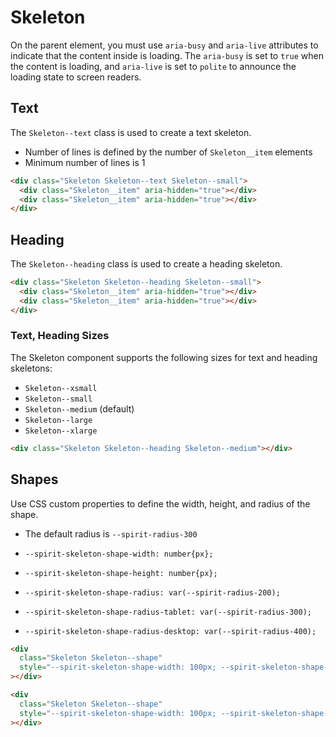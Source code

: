 # Skeleton

On the parent element, you must use `aria-busy` and `aria-live` attributes to indicate that the content inside is loading.
The `aria-busy` is set to `true` when the content is loading, and `aria-live` is set to `polite` to announce the loading
state to screen readers.

## Text

The `Skeleton--text` class is used to create a text skeleton.

- Number of lines is defined by the number of `Skeleton__item` elements
- Minimum number of lines is 1

```html
<div class="Skeleton Skeleton--text Skeleton--small">
  <div class="Skeleton__item" aria-hidden="true"></div>
  <div class="Skeleton__item" aria-hidden="true"></div>
</div>
```

## Heading

The `Skeleton--heading` class is used to create a heading skeleton.

```html
<div class="Skeleton Skeleton--heading Skeleton--small">
  <div class="Skeleton__item" aria-hidden="true"></div>
  <div class="Skeleton__item" aria-hidden="true"></div>
</div>
```

### Text, Heading Sizes

The Skeleton component supports the following sizes for text and heading skeletons:

- `Skeleton--xsmall`
- `Skeleton--small`
- `Skeleton--medium` (default)
- `Skeleton--large`
- `Skeleton--xlarge`

```html
<div class="Skeleton Skeleton--heading Skeleton--medium"></div>
```

## Shapes

Use CSS custom properties to define the width, height, and radius of the shape.

- The default radius is `--spirit-radius-300`

- `--spirit-skeleton-shape-width: number{px};`
- `--spirit-skeleton-shape-height: number{px};`
- `--spirit-skeleton-shape-radius: var(--spirit-radius-200);`
- `--spirit-skeleton-shape-radius-tablet: var(--spirit-radius-300);`
- `--spirit-skeleton-shape-radius-desktop: var(--spirit-radius-400);`

```html
<div
  class="Skeleton Skeleton--shape"
  style="--spirit-skeleton-shape-width: 100px; --spirit-skeleton-shape-height: 100px; --spirit-skeleton-shape-radius: var(--spirit-radius-400)"
></div>
```

```html
<div
  class="Skeleton Skeleton--shape"
  style="--spirit-skeleton-shape-width: 100px; --spirit-skeleton-shape-height: 100px"
></div>
```
